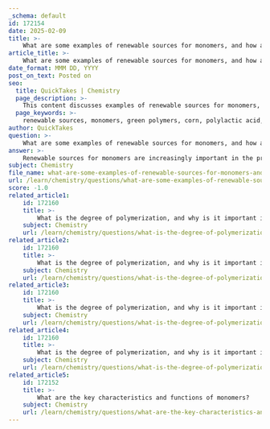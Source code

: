 ```yaml
---
_schema: default
id: 172154
date: 2025-02-09
title: >-
    What are some examples of renewable sources for monomers, and how are they applied in green polymers?
article_title: >-
    What are some examples of renewable sources for monomers, and how are they applied in green polymers?
date_format: MMM DD, YYYY
post_on_text: Posted on
seo:
  title: QuickTakes | Chemistry
  page_description: >-
    This content discusses examples of renewable sources for monomers, such as corn and sugarcane, and their applications in producing green polymers like polylactic acid (PLA) and green polyethylene (PE), highlighting their benefits in sustainability and reduced environmental impact.
  page_keywords: >-
    renewable sources, monomers, green polymers, corn, polylactic acid, PLA, sugarcane, green polyethylene, PE, biodegradable packaging, sustainable materials, fossil fuels, environmental sustainability
author: QuickTakes
question: >-
    What are some examples of renewable sources for monomers, and how are they applied in green polymers?
answer: >-
    Renewable sources for monomers are increasingly important in the production of green polymers, as they offer sustainable alternatives to fossil fuel-derived materials. Here are some examples of renewable sources for monomers and their applications in green polymer production:\n\n1. **Corn (Polylactic Acid - PLA)**:\n   - **Source**: Corn is processed to extract starch, which is then fermented to produce lactic acid. This lactic acid can be polymerized to form polylactic acid (PLA).\n   - **Applications**: PLA is widely used in biodegradable packaging, disposable tableware, and 3D printing materials. Its biodegradability makes it an attractive alternative to traditional petroleum-based plastics, as it can decompose under industrial composting conditions.\n\n2. **Sugarcane (Green Polyethylene - PE)**:\n   - **Source**: Sugarcane is processed to extract sucrose, which can be converted into ethylene through fermentation and dehydration processes. This ethylene is then polymerized to produce green polyethylene.\n   - **Applications**: Green polyethylene is used in various applications, including packaging materials, bottles, and plastic bags. It is considered a sustainable option because it is derived from renewable resources and has a lower carbon footprint compared to conventional polyethylene made from fossil fuels.\n\nThese renewable sources not only contribute to the production of biodegradable and sustainable materials but also help reduce reliance on fossil fuels, thereby promoting environmental sustainability.
subject: Chemistry
file_name: what-are-some-examples-of-renewable-sources-for-monomers-and-how-are-they-applied-in-green-polymers.md
url: /learn/chemistry/questions/what-are-some-examples-of-renewable-sources-for-monomers-and-how-are-they-applied-in-green-polymers
score: -1.0
related_article1:
    id: 172160
    title: >-
        What is the degree of polymerization, and why is it important in determining polymer properties?
    subject: Chemistry
    url: /learn/chemistry/questions/what-is-the-degree-of-polymerization-and-why-is-it-important-in-determining-polymer-properties
related_article2:
    id: 172160
    title: >-
        What is the degree of polymerization, and why is it important in determining polymer properties?
    subject: Chemistry
    url: /learn/chemistry/questions/what-is-the-degree-of-polymerization-and-why-is-it-important-in-determining-polymer-properties
related_article3:
    id: 172160
    title: >-
        What is the degree of polymerization, and why is it important in determining polymer properties?
    subject: Chemistry
    url: /learn/chemistry/questions/what-is-the-degree-of-polymerization-and-why-is-it-important-in-determining-polymer-properties
related_article4:
    id: 172160
    title: >-
        What is the degree of polymerization, and why is it important in determining polymer properties?
    subject: Chemistry
    url: /learn/chemistry/questions/what-is-the-degree-of-polymerization-and-why-is-it-important-in-determining-polymer-properties
related_article5:
    id: 172152
    title: >-
        What are the key characteristics and functions of monomers?
    subject: Chemistry
    url: /learn/chemistry/questions/what-are-the-key-characteristics-and-functions-of-monomers
---
```


&nbsp;